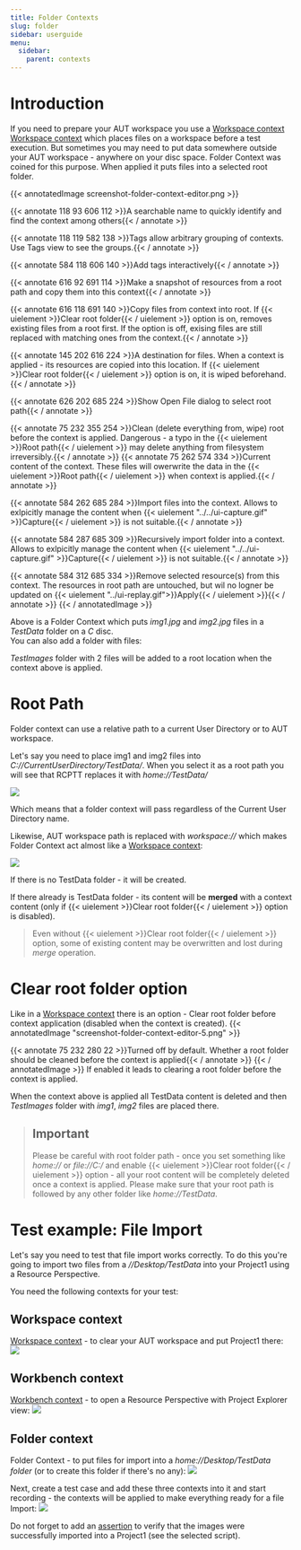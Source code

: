 ```yaml
---
title: Folder Contexts
slug: folder
sidebar: userguide
menu:
  sidebar:
    parent: contexts
---
```

# Introduction

If you need to prepare your AUT workspace you use a [Workspace context](../workspace) [Workspace context](../workspace) which places files on a workspace before a 
test execution. But sometimes you may need to put data somewhere outside your AUT workspace - anywhere on your disc
 space. Folder Context was coined for this purpose. When applied it puts files into a selected root folder. 
 
 {{< annotatedImage screenshot-folder-context-editor.png >}}
 <!-- Name -->
 {{< annotate 118 93 606 112 >}}A searchable name to quickly identify and find the context among others{{< / annotate >}} 
 <!-- Tags -->
 {{< annotate 118 119 582 138 >}}Tags allow arbitrary grouping of contexts. Use Tags view to see the groups.{{< / annotate >}} 
 <!-- Add Tags -->
 {{< annotate 584 118 606 140 >}}Add tags interactively{{< / annotate >}}
 <!-- Capture -->
 {{< annotate 616 92 691 114 >}}Make a snapshot of resources from a root path and copy them into this context{{< / annotate >}} 
 <!-- Apply -->
 {{< annotate 616 118 691 140 >}}Copy files from context into root. If {{< uielement >}}Clear root folder{{< / uielement >}} option is on, removes existing files from a root first. If the option is off, exising files are still replaced with matching ones from the context.{{< / annotate >}}
 <!-- Root path -->
 {{< annotate 145 202 616 224 >}}A destination for files. When a context is applied - its resources are copied into this location. If {{< uielement >}}Clear root folder{{< / uielement >}} option is on, it is wiped beforehand.{{< / annotate >}}
 <!-- Browse... -->
 {{< annotate 626 202 685 224 >}}Show Open File dialog to select root path{{< / annotate >}}
 <!-- Clear root folder before context application -->
 {{< annotate 75 232 355 254 >}}Clean (delete everything from, wipe) root before the context is applied. Dangerous - a typo in the {{< uielement >}}Root path{{< / uielement >}} may delete anything from filesystem irreversibly.{{< / annotate >}}
 {{< annotate 75 262 574 334 >}}Current content of the context. These files will owerwrite the data in the {{< uielement >}}Root path{{< / uielement >}} when context is applied.{{< / annotate >}}
  <!-- Add Files... -->
 {{< annotate 584 262 685 284 >}}Import files into the context. Allows to exlpicitly manage the content when {{< uielement "../../ui-capture.gif" >}}Capture{{< / uielement >}} is not suitable.{{< / annotate >}}
  <!-- Add Folder... -->
 {{< annotate 584 287 685 309 >}}Recursively import folder into a context. Allows to exlpicitly manage the content when {{< uielement "../../ui-capture.gif" >}}Capture{{< / uielement >}} is not suitable.{{< / annotate >}}
  <!-- Remove -->
 {{< annotate 584 312 685 334 >}}Remove selected resource(s) from this context. The resources in root path are untouched, but wil no logner be updated on {{< uielement "../ui-replay.gif">}}Apply{{< / uielement >}}{{< / annotate >}}
 {{< / annotatedImage >}}

  Above is a Folder Context which puts *img1.jpg* and *img2.jpg* files  in a *TestData* folder on a *C* disc.  
  You can also add a folder with files:
  
 
  
  *TestImages* folder with 2 files will be added to a root location when the context above is applied.
  
  # Root Path
  
  Folder context can use a relative path to a current User Directory or to AUT workspace.
  
  Let's say you need to place img1 and img2 files into *C://CurrentUserDirectory/TestData/*. 
  When you select it as a root path you will see that RCPTT replaces it with *home://TestData/*
  
  
![](screenshot-folder-context-editor-3.png)

  
  Which means that a folder context will pass regardless of the Current User Directory name.

  Likewise, AUT workspace path is replaced with *workspace://* which makes Folder Context act almost 
  like a [Workspace context](../workspace):
  
  ![](screenshot-folder-context-editor-4.png)
  
  If there is no TestData folder  - it will be created.

  If there already is TestData folder - its content will be **merged** with a context 
  content (only if {{< uielement >}}Clear root folder{{< / uielement >}} option is disabled).
  
  >  Even without {{< uielement >}}Clear root folder{{< / uielement >}} option, some of existing content may be overwritten and lost during *merge* operation.
  
# Clear root folder option
Like in a [Workspace context](../workspace) there is an option - Clear root 
folder before context application (disabled when the context is created).
{{< annotatedImage "screenshot-folder-context-editor-5.png" >}}
<!--  Clear root  -->
{{< annotate 75 232 280 22 >}}Turned off by default. Whether a root folder should be cleaned before the context is applied{{< / annotate >}} 
{{< / annotatedImage >}}
If enabled it leads to clearing a root folder before the context is applied.
  
  When the context above is applied all TestData content is deleted and then *TestImages* folder with *img1*, *img2* files are placed there.
  
  > ## Important
  >  Please be careful with root folder path - once you set something 
  >  like *home://* or *file://C:/* and enable {{< uielement >}}Clear root folder{{< / uielement >}} option - all your 
  >  root content will be completely deleted once a context is applied. 
  >  Please make sure that your root path is followed by any other folder like *home://TestData*.
  
# Test example: File Import

Let's say you need to test that file import works correctly. 
To do this you're going to import two files from a *//Desktop/TestData* into your Project1 using a Resource Perspective.  

You need the following contexts for your test:
  
## Workspace context
[Workspace context](../workspace) - to clear your AUT workspace and put Project1 there:
![](screenshot-folder-context-editor-6.png)

## Workbench context
[Workbench context](../workspace) - to open a Resource Perspective with Project Explorer view:
![](screenshot-folder-context-editor-7.png)

## Folder context
Folder Context - to put files for import into a *home://Desktop/TestData folder* (or to create this folder if there's no any):
![](screenshot-folder-context-editor-8.png)

Next, create a test case and add these three contexts into it and start recording - the contexts will be applied to make everything ready for a file Import:
![](screenshot-folder-context-editor-9.png)

Do not forget to add an [assertion](../../assertions) to verify that the images were successfully imported into a Project1 (see the selected script).
   
   
